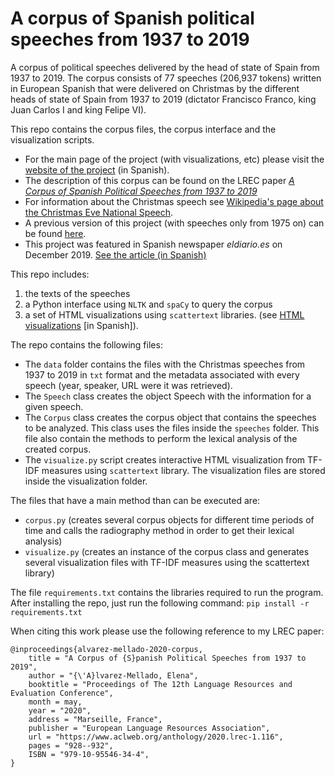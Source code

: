 # A corpus of Spanish political speeches from 1937 to 2019
 
A corpus of political speeches delivered by the head of state of Spain from 1937 to 2019. The corpus consists of 77 speeches (206,937 tokens) written in European Spanish that were delivered on Christmas by the different heads of state of Spain from 1937 to 2019 (dictator Francisco Franco, king Juan Carlos I and king Felipe VI). 

This repo contains the corpus files, the corpus interface and the visualization scripts. 

* For the main page of the project (with visualizations, etc) please visit the [website of the project](https://lirondos.github.io/discursos-de-navidad/) (in Spanish).
* The description of this corpus can be found on the LREC paper [*A Corpus of Spanish Political Speeches from 1937 to 2019*](https://www.aclweb.org/anthology/2020.lrec-1.116/)
* For information about the Christmas speech see [Wikipedia's page about the Christmas Eve National Speech](https://en.wikipedia.org/wiki/Christmas_Eve_National_Speech). 
* A previous version of this project (with speeches only from 1975 on) can be found [here](https://github.com/lirondos/orgulloysatisfaccion).
* This project was featured in Spanish newspaper *eldiario.es* on December 2019. [See the article (in Spanish)](https://www.eldiario.es/sociedad/Comunismo-Union-Europea-evolucionado-Navidad_0_977452464.html) 

This repo includes: 
1. the texts of the speeches
2. a Python interface using `NLTK` and `spaCy` to query the corpus 
3. a set of HTML visualizations using `scattertext` libraries. (see [HTML visualizations](https://lirondos.github.io/discursos-de-navidad/) [in Spanish]).

The repo contains the following files: 
* The `data` folder contains the files with the Christmas speeches from 1937 to 2019 in `txt` format and the metadata associated with every speech (year, speaker, URL were it was retrieved).
* The `Speech` class creates the object Speech with the information for a given speech.
* The `Corpus` class creates the corpus object that contains the speeches to be analyzed. This class uses the files inside the `speeches` folder. This file also contain the methods to perform the lexical analysis of the created corpus.
* The `visualize.py` script creates interactive HTML visualization from TF-IDF measures using `scattertext` library. The visualization files are stored inside the visualization folder.

The files that have a main method than can be executed are: 
* `corpus.py` (creates several corpus objects for different time periods of time and calls the radiography method in order to get their lexical analysis)
* `visualize.py` (creates an instance of the corpus class and generates several visualization files with TF-IDF measures using the scattertext library)

The file `requirements.txt` contains the libraries required to run the program. After installing the repo, just run the following command: 
`pip install -r requirements.txt`

When citing this work please use the following reference to my LREC paper: 
```
@inproceedings{alvarez-mellado-2020-corpus,
    title = "A Corpus of {S}panish Political Speeches from 1937 to 2019",
    author = "{\'A}lvarez-Mellado, Elena",
    booktitle = "Proceedings of The 12th Language Resources and Evaluation Conference",
    month = may,
    year = "2020",
    address = "Marseille, France",
    publisher = "European Language Resources Association",
    url = "https://www.aclweb.org/anthology/2020.lrec-1.116",
    pages = "928--932",
    ISBN = "979-10-95546-34-4",
}
```

